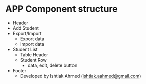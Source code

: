 # APP Component structure
  * Header
  * Add Student
  * Export/Import
    * Export data
    * Import data
  * Student List
    * Table Header
    * Student Row
      * data, edit, delete button
  * Footer
    * Developed by Ishtiak Ahmed (ishtiak.aahmed@gmail.com)
  